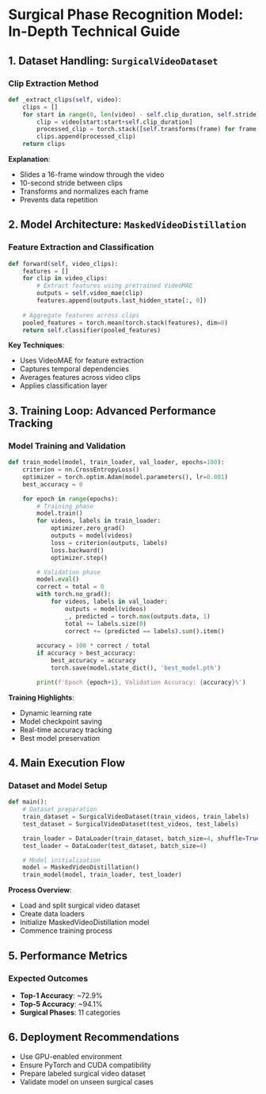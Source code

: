# Surgical Phase Recognition Model: In-Depth Technical Guide

## 1. Dataset Handling: `SurgicalVideoDataset`

### Clip Extraction Method
```python
def _extract_clips(self, video):
    clips = []
    for start in range(0, len(video) - self.clip_duration, self.stride):
        clip = video[start:start+self.clip_duration]
        processed_clip = torch.stack([self.transforms(frame) for frame in clip])
        clips.append(processed_clip)
    return clips
```
**Explanation**: 
- Slides a 16-frame window through the video
- 10-second stride between clips
- Transforms and normalizes each frame
- Prevents data repetition

## 2. Model Architecture: `MaskedVideoDistillation`

### Feature Extraction and Classification
```python
def forward(self, video_clips):
    features = []
    for clip in video_clips:
        # Extract features using pretrained VideoMAE
        outputs = self.video_mae(clip)
        features.append(outputs.last_hidden_state[:, 0])
    
    # Aggregate features across clips
    pooled_features = torch.mean(torch.stack(features), dim=0)
    return self.classifier(pooled_features)
```
**Key Techniques**:
- Uses VideoMAE for feature extraction
- Captures temporal dependencies
- Averages features across video clips
- Applies classification layer

## 3. Training Loop: Advanced Performance Tracking

### Model Training and Validation
```python
def train_model(model, train_loader, val_loader, epochs=100):
    criterion = nn.CrossEntropyLoss()
    optimizer = torch.optim.Adam(model.parameters(), lr=0.001)
    best_accuracy = 0

    for epoch in range(epochs):
        # Training phase
        model.train()
        for videos, labels in train_loader:
            optimizer.zero_grad()
            outputs = model(videos)
            loss = criterion(outputs, labels)
            loss.backward()
            optimizer.step()

        # Validation phase
        model.eval()
        correct = total = 0
        with torch.no_grad():
            for videos, labels in val_loader:
                outputs = model(videos)
                _, predicted = torch.max(outputs.data, 1)
                total += labels.size(0)
                correct += (predicted == labels).sum().item()
        
        accuracy = 100 * correct / total
        if accuracy > best_accuracy:
            best_accuracy = accuracy
            torch.save(model.state_dict(), 'best_model.pth')

        print(f'Epoch {epoch+1}, Validation Accuracy: {accuracy}%')
```
**Training Highlights**:
- Dynamic learning rate
- Model checkpoint saving
- Real-time accuracy tracking
- Best model preservation

## 4. Main Execution Flow

### Dataset and Model Setup
```python
def main():
    # Dataset preparation
    train_dataset = SurgicalVideoDataset(train_videos, train_labels)
    test_dataset = SurgicalVideoDataset(test_videos, test_labels)

    train_loader = DataLoader(train_dataset, batch_size=4, shuffle=True)
    test_loader = DataLoader(test_dataset, batch_size=4)

    # Model initialization
    model = MaskedVideoDistillation()
    train_model(model, train_loader, test_loader)
```
**Process Overview**:
- Load and split surgical video dataset
- Create data loaders
- Initialize MaskedVideoDistillation model
- Commence training process

## 5. Performance Metrics

### Expected Outcomes
- **Top-1 Accuracy**: ~72.9%
- **Top-5 Accuracy**: ~94.1%
- **Surgical Phases**: 11 categories

## 6. Deployment Recommendations
- Use GPU-enabled environment
- Ensure PyTorch and CUDA compatibility
- Prepare labeled surgical video dataset
- Validate model on unseen surgical cases
